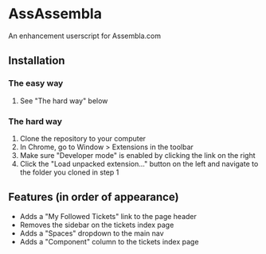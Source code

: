 # AssAssembla

An enhancement userscript for Assembla.com

## Installation

### The easy way

1.   See "The hard way" below

### The hard way

1.   Clone the repository to your computer
2.   In Chrome, go to Window > Extensions in the toolbar
3.   Make sure "Developer mode" is enabled by clicking the link on the right
4.   Click the "Load unpacked extension..." button on the left and navigate to the folder you cloned in step 1

## Features (in order of appearance)

*   Adds a "My Followed Tickets" link to the page header
*   Removes the sidebar on the tickets index page
*   Adds a "Spaces" dropdown to the main nav
*   Adds a "Component" column to the tickets index page
